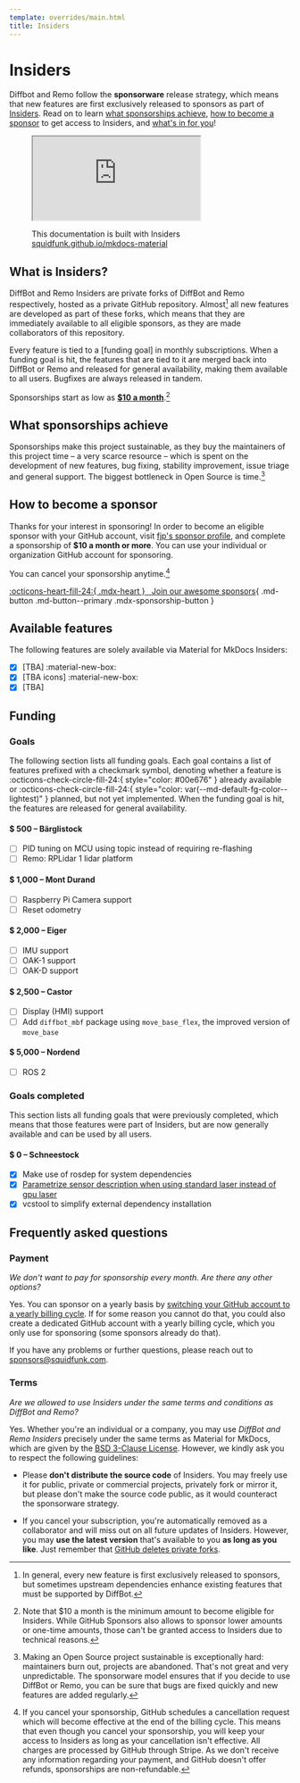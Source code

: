```yaml
---
template: overrides/main.html
title: Insiders
---
```


# Insiders

Diffbot and Remo follow the __sponsorware__ release strategy, which means
that new features are first exclusively released to sponsors as part of
[Insiders]. Read on to learn [what sponsorships achieve],
[how to become a sponsor] to get access to Insiders, and
[what's in for you][available features]!

<figure class="mdx-video" markdown>
  <div class="mdx-video__inner">
    <iframe src="https://streamable.com/e/ihhxw0" allowfullscreen></iframe>
  </div>
  <figcaption markdown>

This documentation is built with Insiders
[squidfunk.github.io/mkdocs-material][Material for MkDocs]

  </figcaption>
</figure>

  [Insiders]: #what-is-insiders
  [what sponsorships achieve]: #what-sponsorships-achieve
  [how to become a sponsor]: #how-to-become-a-sponsor
  [available features]: #available-features
  [Material for MkDocs]: https://squidfunk.github.io/mkdocs-material/

## What is Insiders?

DiffBot and Remo Insiders are private forks of DiffBot and Remo respectively, hosted as
a private GitHub repository. Almost[^1] all new features are developed as part of
these forks, which means that they are immediately available to all eligible
sponsors, as they are made collaborators of this repository.

  [^1]:
    In general, every new feature is first exclusively released to sponsors, but
    sometimes upstream dependencies enhance
    existing features that must be supported by DiffBot.

Every feature is tied to a [funding goal] in monthly subscriptions. When a
funding goal is hit, the features that are tied to it are merged back into
DiffBot or Remo and released for general availability, making them available
to all users. Bugfixes are always released in tandem.

Sponsorships start as low as [__$10 a month__][how to become a sponsor].[^2]

  [^2]:
    Note that $10 a month is the minimum amount to become eligible for
    Insiders. While GitHub Sponsors also allows to sponsor lower amounts or
    one-time amounts, those can't be granted access to Insiders due to
    technical reasons.

## What sponsorships achieve

Sponsorships make this project sustainable, as they buy the maintainers of this
project time – a very scarce resource – which is spent on the development of new
features, bug fixing, stability improvement, issue triage and general support.
The biggest bottleneck in Open Source is time.[^3]

  [^3]:
    Making an Open Source project sustainable is exceptionally hard: maintainers
    burn out, projects are abandoned. That's not great and very unpredictable.
    The sponsorware model ensures that if you decide to use DiffBot or Remo,
    you can be sure that bugs are fixed quickly and new features are added
    regularly.

<!-- If you're unsure if you should sponsor this project, check out the list of
[completed funding goals] to learn whether you're already using features that
were developed with the help of sponsorships. You're most likely using at least
a handful of them, [thanks to our awesome sponsors]!

  [completed funding goals]: #goals-completed
  [thanks to our awesome sponsors]: #how-to-become-a-sponsor
-->
## How to become a sponsor

Thanks for your interest in sponsoring! In order to become an eligible sponsor
with your GitHub account, visit [fjp's sponsor profile], and complete
a sponsorship of __$10 a month or more__. You can use your individual or
organization GitHub account for sponsoring.

<!-- __Important__: If you're sponsoring @fjp through a GitHub organization,
please send a short email to ros@fjp.at with the name of your
organization and the GitHub account of the individual that should be added as a 
collaborator.[^4] -->

You can cancel your sponsorship anytime.[^5]

<!--  [^4]:
    It's currently not possible to grant access to each member of an
    organization, as GitHub only allows for adding users. Thus, after
    sponsoring, please send an email to ros@fjp.at, stating which
    account should become a collaborator of the Insiders repository. We're
    working on a solution which will make access to organizations much simpler.
    To ensure that access is not tied to a particular individual GitHub account,
    create a bot account (i.e. a GitHub account that is not tied to a specific
    individual), and use this account for the sponsoring. After being added to
    the list of collaborators, the bot account can create a private fork of the
    private Insiders GitHub repository, and grant access to all members of the
    organizations.
-->

  [^5]:
    If you cancel your sponsorship, GitHub schedules a cancellation request
    which will become effective at the end of the billing cycle. This means
    that even though you cancel your sponsorship, you will keep your access to
    Insiders as long as your cancellation isn't effective. All charges are
    processed by GitHub through Stripe. As we don't receive any information
    regarding your payment, and GitHub doesn't offer refunds, sponsorships are
    non-refundable.

[:octicons-heart-fill-24:{ .mdx-heart } &nbsp; Join our <span class="mdx-sponsorship-count" data-mdx-component="sponsorship-count"></span> awesome sponsors][fjp's sponsor profile]{ .md-button .md-button--primary .mdx-sponsorship-button }


<div class="mdx-sponsorship" data-mdx-component="sponsorship" hidden>
  <div class="mdx-sponsorship__list"></div>
  <small>
    If you sponsor publicly, you're automatically added here with a link to
    your profile and avatar to show your support for DiffBot and Remo.
    Alternatively, if you wish to keep your sponsorship private, you'll be a
    silent +1. You can select visibility during checkout and change it
    afterwards.
  </small>
</div>

  [fjp's sponsor profile]: https://github.com/sponsors/fjp

## Available features

The following features are solely available via Material for MkDocs Insiders:

<div class="mdx-columns" markdown>

- [x] [TBA] :material-new-box:
- [x] [TBA icons] :material-new-box:
- [x] [TBA]

</div>

## Funding <span class="mdx-sponsorship-total" data-mdx-component="sponsorship-total"></span>

### Goals

The following section lists all funding goals. Each goal contains a list of
features prefixed with a checkmark symbol, denoting whether a feature is
:octicons-check-circle-fill-24:{ style="color: #00e676" } already available or 
:octicons-check-circle-fill-24:{ style="color: var(--md-default-fg-color--lightest)" } planned, but not yet implemented. When the funding goal is hit, the features
are released for general availability.

#### $ 500 – Bärglistock

- [ ] PID tuning on MCU using topic instead of requiring re-flashing
- [ ] Remo: RPLidar 1 lidar platform

#### $ 1,000 – Mont Durand

- [ ] Raspberry Pi Camera support
- [ ] Reset odometry

#### $ 2,000 – Eiger

- [ ] IMU support
- [ ] OAK-1 support
- [ ] OAK-D support

#### $ 2,500 – Castor

- [ ] Display (HMI) support
- [ ] Add `diffbot_mbf` package using `move_base_flex`, the improved version of `move_base`

#### $ 5,000 – Nordend

- [ ] ROS 2


### Goals completed

This section lists all funding goals that were previously completed, which means
that those features were part of Insiders, but are now generally available and
can be used by all users.

#### $ 0 – Schneestock

- [x] Make use of rosdep for system dependencies
- [x] [Parametrize sensor description when using standard laser instead of gpu laser](#27)
- [x] vcstool to simplify external dependency installation

## Frequently asked questions

### Payment

_We don't want to pay for sponsorship every month. Are there any other options?_

Yes. You can sponsor on a yearly basis by [switching your GitHub account to a
yearly billing cycle][billing cycle]. If for some reason you cannot do that, you
could also create a dedicated GitHub account with a yearly billing cycle, which
you only use for sponsoring (some sponsors already do that).

If you have any problems or further questions, please reach out to
sponsors@squidfunk.com.

  [billing cycle]: https://docs.github.com/en/github/setting-up-and-managing-billing-and-payments-on-github/changing-the-duration-of-your-billing-cycle

### Terms

_Are we allowed to use Insiders under the same terms and conditions as
DiffBot and Remo?_

Yes. Whether you're an individual or a company, you may use _DiffBot and Remo
Insiders_ precisely under the same terms as Material for MkDocs, which are given
by the [BSD 3-Clause License]. However, we kindly ask you to respect the following
guidelines:

- Please __don't distribute the source code__ of Insiders. You may freely use
  it for public, private or commercial projects, privately fork or mirror it,
  but please don't make the source code public, as it would counteract the 
  sponsorware strategy.

- If you cancel your subscription, you're automatically removed as a
  collaborator and will miss out on all future updates of Insiders. However, you
  may __use the latest version__ that's available to you __as long as you like__.
  Just remember that [GitHub deletes private forks].

  [BSD 3-Clause License]: ../LICENSE
  [GitHub deletes private forks]: https://docs.github.com/en/github/setting-up-and-managing-your-github-user-account/removing-a-collaborator-from-a-personal-repository
